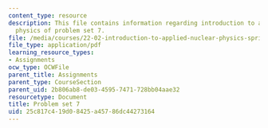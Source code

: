 ```yaml
---
content_type: resource
description: This file contains information regarding introduction to applied nuclear
  physics of problem set 7.
file: /media/courses/22-02-introduction-to-applied-nuclear-physics-spring-2012/25c817c419d08425a45786dc44273164_MIT22_02S12_pset7.pdf
file_type: application/pdf
learning_resource_types:
- Assignments
ocw_type: OCWFile
parent_title: Assignments
parent_type: CourseSection
parent_uid: 2b806ab8-de03-4595-7471-728bb04aae32
resourcetype: Document
title: Problem set 7
uid: 25c817c4-19d0-8425-a457-86dc44273164
---
```

